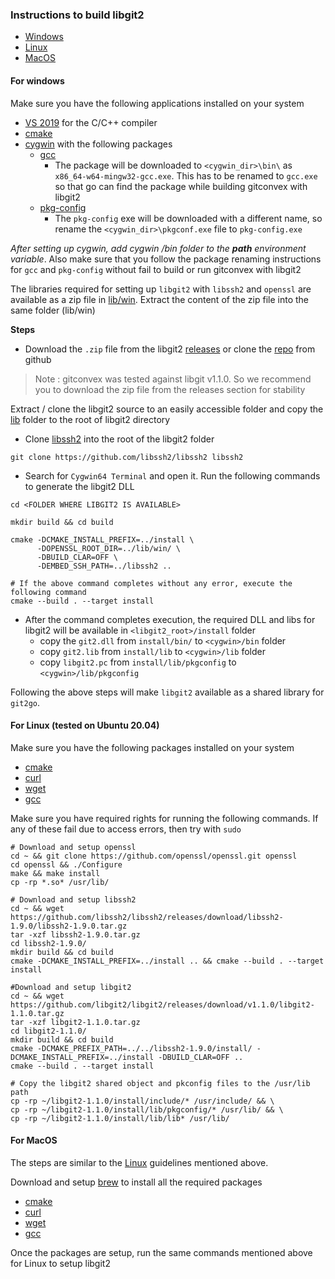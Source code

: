 ### Instructions to build libgit2

- [Windows](#for-windows)
- [Linux](#for-linux-tested-on-ubuntu-2004)
- [MacOS](#for-macos)

#### For windows

Make sure you have the following applications installed on your system

- [VS 2019](https://visualstudio.microsoft.com/vs/features/cplusplus/) for the C/C++ compiler
- [cmake](https://cmake.org/download/)
- [cygwin](https://www.cygwin.com/) with the following packages
    - [gcc](https://cygwin.com/packages/summary/mingw64-x86_64-gcc-core.html)
        - The package will be downloaded to `<cygwin_dir>\bin\` as `x86_64-w64-mingw32-gcc.exe`. This has to be renamed
          to `gcc.exe` so that go can find the package while building gitconvex with libgit2
    - [pkg-config](https://cygwin.com/packages/summary/pkg-config.html)
        - The `pkg-config` exe will be downloaded with a different name, so rename the `<cygwin_dir>\pkgconf.exe` file
          to `pkg-config.exe`

_After setting up cygwin, add cygwin /bin folder to the **path** environment variable_. Also make sure that you follow
the package renaming instructions for `gcc` and `pkg-config` without fail to build or run gitconvex with libgit2

The libraries required for setting up `libgit2` with `libssh2` and `openssl` are available as a zip file
in [lib/win](lib/win). Extract the content of the zip file into the same folder (lib/win)

**Steps**

- Download the `.zip` file from the libgit2 [releases](https://github.com/libgit2/libgit2/releases/tag/v1.1.0) or clone
  the [repo](https://github.com/libgit2/libgit2) from github

> Note : gitconvex was tested against libgit v1.1.0. So we recommend you to download the zip file from the releases section for stability

Extract / clone the libgit2 source to an easily accessible folder and copy the [lib](lib) folder to the root of libgit2
directory

- Clone [libssh2](https://github.com/libssh2/libssh2) into the root of the libgit2 folder

```shell
git clone https://github.com/libssh2/libssh2 libssh2
```

- Search for `Cygwin64 Terminal` and open it. Run the following commands to generate the libgit2 DLL

```shell
cd <FOLDER WHERE LIBGIT2 IS AVAILABLE>

mkdir build && cd build

cmake -DCMAKE_INSTALL_PREFIX=../install \
      -DOPENSSL_ROOT_DIR=../lib/win/ \
      -DBUILD_CLAR=OFF \
      -DEMBED_SSH_PATH=../libssh2 ..

# If the above command completes without any error, execute the following command      
cmake --build . --target install
```

- After the command completes execution, the required DLL and libs for libgit2 will be available
  in `<libgit2_root>/install` folder
    - copy the `git2.dll` from `install/bin/` to `<cygwin>/bin` folder
    - copy `git2.lib` from `install/lib` to `<cygwin>/lib` folder
    - copy `libgit2.pc` from `install/lib/pkgconfig` to `<cygwin>/lib/pkgconfig`

Following the above steps will make `libgit2` available as a shared library for `git2go`.

#### For Linux (tested on Ubuntu 20.04)

Make sure you have the following packages installed on your system

- [cmake](https://cmake.org/download/)
- [curl](https://curl.se/)
- [wget](https://www.gnu.org/software/wget/)
- [gcc](https://gcc.gnu.org/)

Make sure you have required rights for running the following commands. If any of these fail due to access errors, then
try with `sudo`

```shell
# Download and setup openssl
cd ~ && git clone https://github.com/openssl/openssl.git openssl
cd openssl && ./Configure 
make && make install 
cp -rp *.so* /usr/lib/

# Download and setup libssh2
cd ~ && wget https://github.com/libssh2/libssh2/releases/download/libssh2-1.9.0/libssh2-1.9.0.tar.gz
tar -xzf libssh2-1.9.0.tar.gz 
cd libssh2-1.9.0/ 
mkdir build && cd build
cmake -DCMAKE_INSTALL_PREFIX=../install .. && cmake --build . --target install

#Download and setup libgit2
cd ~ && wget https://github.com/libgit2/libgit2/releases/download/v1.1.0/libgit2-1.1.0.tar.gz
tar -xzf libgit2-1.1.0.tar.gz 
cd libgit2-1.1.0/
mkdir build && cd build 
cmake -DCMAKE_PREFIX_PATH=../../libssh2-1.9.0/install/ -DCMAKE_INSTALL_PREFIX=../install -DBUILD_CLAR=OFF .. 
cmake --build . --target install 

# Copy the libgit2 shared object and pkconfig files to the /usr/lib path
cp -rp ~/libgit2-1.1.0/install/include/* /usr/include/ && \
cp -rp ~/libgit2-1.1.0/install/lib/pkgconfig/* /usr/lib/ && \
cp -rp ~/libgit2-1.1.0/install/lib/lib* /usr/lib/
```

#### For MacOS

The steps are similar to the [Linux](#for-linux-tested-on-ubuntu-2004) guidelines mentioned above.

Download and setup [brew](https://brew.sh/) to install all the required packages

- [cmake](https://formulae.brew.sh/formula/cmake)
- [curl](https://formulae.brew.sh/formula/curl)
- [wget](https://formulae.brew.sh/formula/wget)
- [gcc](https://gcc.gnu.org/)

Once the packages are setup, run the same commands mentioned above for Linux to setup libgit2 